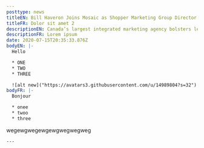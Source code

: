 ```yaml
---
posttype: news
titleEN: Bill Haveron Joins Mosaic as Shopper Marketing Group Director
titleFR: Dolor sit amet 2
descriptionEN: Canada’s largest integrated marketing agency bolsters leadership team with addition of accomplished strategist and digital expert
descriptionFR: Lorem ipsum
date: 2020-07-15T20:35:33.876Z
bodyEN: |-
  Hello

  * ONE
  * TWO
  * THREE

  ![alt new]("https://avatars3.githubusercontent.com/u/14989804?s=32")
bodyFR: |-
  Bonjour

  * onee
  * twoo
  * three


  ```
  wegewgwegewgewgwegwegweg
  ```
---
```

